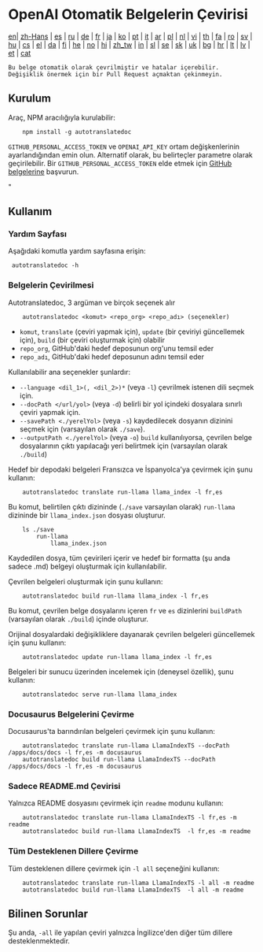 
# OpenAI Otomatik Belgelerin Çevirisi

[en](../README.md)| [zh-Hans](/i18n/README_zh-Hans.md) | [es](/i18n/README_es.md) | [ru](/i18n/README_ru.md) | [de](/i18n/README_de.md) | [fr](/i18n/README_fr.md) | [ja](/i18n/README_ja.md) | [ko](/i18n/README_ko.md) | [pt](/i18n/README_pt.md) | [it](/i18n/README_it.md) | [ar](/i18n/README_ar.md) | [pl](/i18n/README_pl.md) | [nl](/i18n/README_nl.md) | [vi](/i18n/README_vi.md) | [th](/i18n/README_th.md) | [fa](/i18n/README_fa.md) | [ro](/i18n/README_ro.md) | [sv](/i18n/README_sv.md) | [hu](/i18n/README_hu.md) | [cs](/i18n/README_cs.md) | [el](/i18n/README_el.md) | [da](/i18n/README_da.md) | [fi](/i18n/README_fi.md) | [he](/i18n/README_he.md) | [no](/i18n/README_no.md) | [hi](/i18n/README_hi.md) | [zh_tw](/i18n/README_zh_tw.md) | [in](/i18n/README_in.md) | [sl](/i18n/README_sl.md) | [se](/i18n/README_se.md) | [sk](/i18n/README_sk.md) | [uk](/i18n/README_uk.md) | [bg](/i18n/README_bg.md) | [hr](/i18n/README_hr.md) | [lt](/i18n/README_lt.md) | [lv](/i18n/README_lv.md) | [et](/i18n/README_et.md) | [cat](/i18n/README_cat.md) 

```Bu belge otomatik olarak çevrilmiştir ve hatalar içerebilir. Değişiklik önermek için bir Pull Request açmaktan çekinmeyin.```


## Kurulum

Araç, NPM aracılığıyla kurulabilir:


```
    npm install -g autotranslatedoc
```

`GITHUB_PERSONAL_ACCESS_TOKEN` ve `OPENAI_API_KEY` ortam değişkenlerinin ayarlandığından emin olun. Alternatif olarak, bu belirteçler parametre olarak geçirilebilir. Bir `GITHUB_PERSONAL_ACCESS_TOKEN` elde etmek için [GitHub belgelerine](https://docs.github.com/en/github/authenticating-to-github/creating-a-personal-access-token) başvurun.


"
## Kullanım

### Yardım Sayfası
Aşağıdaki komutla yardım sayfasına erişin:
```
 autotranslatedoc -h
```
### Belgelerin Çevirilmesi

Autotranslatedoc, 3 argüman ve birçok seçenek alır

```
    autotranslatedoc <komut> <repo_org> <repo_adı> (seçenekler)
```

- ```komut```, ```translate``` (çeviri yapmak için), ```update``` (bir çeviriyi güncellemek için), ```build``` (bir çeviri oluşturmak için) olabilir
- ```repo_org```, GitHub'daki hedef deposunun org'unu temsil eder
- ```repo_adı```, GitHub'daki hedef deposunun adını temsil eder

Kullanılabilir ana seçenekler şunlardır:

- ```--language <dil_1>(, <dil_2>)*``` (veya ```-l```) çevrilmek istenen dili seçmek için.
- ```--docPath </url/yol>``` (veya ```-d```) belirli bir yol içindeki dosyalara sınırlı çeviri yapmak için.
- ```--savePath <./yerelYol>``` (veya ```-s```) kaydedilecek dosyanın dizinini seçmek için (varsayılan olarak ```./save```).
- ```--outputPath <./yerelYol>``` (veya ```-o```) ```build``` kullanılıyorsa, çevrilen belge dosyalarının çıktı yapılacağı yeri belirtmek için (varsayılan olarak ```./build```)

Hedef bir depodaki belgeleri Fransızca ve İspanyolca'ya çevirmek için şunu kullanın:
```
    autotranslatedoc translate run-llama llama_index -l fr,es
```

Bu komut, belirtilen çıktı dizininde (`./save` varsayılan olarak) `run-llama` dizininde bir `llama_index.json` dosyası oluşturur.
```
    ls ./save
        run-llama
            llama_index.json 
```
Kaydedilen dosya, tüm çevirileri içerir ve hedef bir formatta (şu anda sadece .md) belgeyi oluşturmak için kullanılabilir.

Çevrilen belgeleri oluşturmak için şunu kullanın:

```
    autotranslatedoc build run-llama llama_index -l fr,es
```

Bu komut, çevrilen belge dosyalarını içeren `fr` ve `es` dizinlerini `buildPath` (varsayılan olarak `./build`) içinde oluşturur.

Orijinal dosyalardaki değişikliklere dayanarak çevrilen belgeleri güncellemek için şunu kullanın:

```
    autotranslatedoc update run-llama llama_index -l fr,es
```

Belgeleri bir sunucu üzerinden incelemek için (deneysel özellik), şunu kullanın:
```
    autotranslatedoc serve run-llama llama_index
```
### Docusaurus Belgelerini Çevirme

Docusaurus'ta barındırılan belgeleri çevirmek için şunu kullanın:

```
    autotranslatedoc translate run-llama LlamaIndexTS --docPath /apps/docs/docs -l fr,es -m docusaurus
    autotranslatedoc build run-llama LlamaIndexTS --docPath /apps/docs/docs -l fr,es -m docusaurus
```
### Sadece README.md Çevirisi

Yalnızca README dosyasını çevirmek için `readme` modunu kullanın:

```
    autotranslatedoc translate run-llama LlamaIndexTS -l fr,es -m readme
    autotranslatedoc build run-llama LlamaIndexTS  -l fr,es -m readme
```
### Tüm Desteklenen Dillere Çevirme

Tüm desteklenen dillere çevirmek için `-l all` seçeneğini kullanın:

```
    autotranslatedoc translate run-llama LlamaIndexTS -l all -m readme
    autotranslatedoc build run-llama LlamaIndexTS  -l all -m readme
```
## Bilinen Sorunlar

Şu anda, `-all` ile yapılan çeviri yalnızca İngilizce'den diğer tüm dillere desteklenmektedir.
